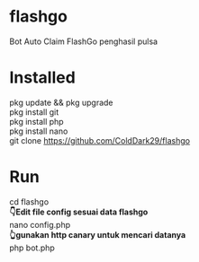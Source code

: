 # flashgo
Bot Auto Claim FlashGo penghasil pulsa
# Installed
pkg update && pkg upgrade  
pkg install git  
pkg install php  
pkg install nano  
git clone https://github.com/ColdDark29/flashgo  
# Run
cd flashgo  
**👇Edit file config sesuai data flashgo**  
nano config.php  
**👆gunakan http canary untuk mencari datanya**   
php bot.php
